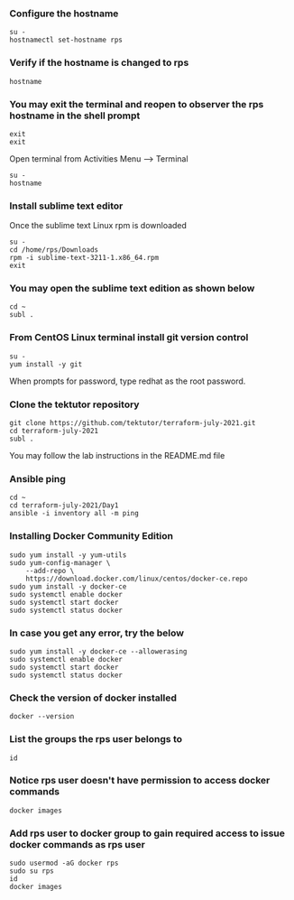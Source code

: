 ### Configure the hostname
```
su -
hostnamectl set-hostname rps
```

### Verify if the hostname is changed to rps
```
hostname
```

### You may exit the terminal and reopen to observer the rps hostname in the shell prompt
```
exit
exit
```
Open terminal from Activities Menu --> Terminal

```
su -
hostname
```

### Install sublime text editor
Once the sublime text Linux rpm is downloaded
```
su -
cd /home/rps/Downloads
rpm -i sublime-text-3211-1.x86_64.rpm
exit
```
### You may open the sublime text edition as shown below
```
cd ~
subl .
```

### From CentOS Linux terminal install git version control 
```
su -
yum install -y git
```
When prompts for password, type redhat as the root password.

### Clone the tektutor repository
```
git clone https://github.com/tektutor/terraform-july-2021.git
cd terraform-july-2021
subl .
```
You may follow the lab instructions in the README.md file

### Ansible ping
```
cd ~
cd terraform-july-2021/Day1
ansible -i inventory all -m ping
```


### Installing Docker Community Edition
```
sudo yum install -y yum-utils
sudo yum-config-manager \
    --add-repo \
    https://download.docker.com/linux/centos/docker-ce.repo
sudo yum install -y docker-ce
sudo systemctl enable docker
sudo systemctl start docker
sudo systemctl status docker
```

### In case you get any error, try the below
```
sudo yum install -y docker-ce --allowerasing
sudo systemctl enable docker
sudo systemctl start docker
sudo systemctl status docker
```

### Check the version of docker installed
```
docker --version
```

### List the groups the rps user belongs to
```
id
```
### Notice rps user doesn't have permission to access docker commands
```
docker images
```

### Add rps user to docker group to gain required access to issue docker commands as rps user
```
sudo usermod -aG docker rps
sudo su rps
id
docker images
```
